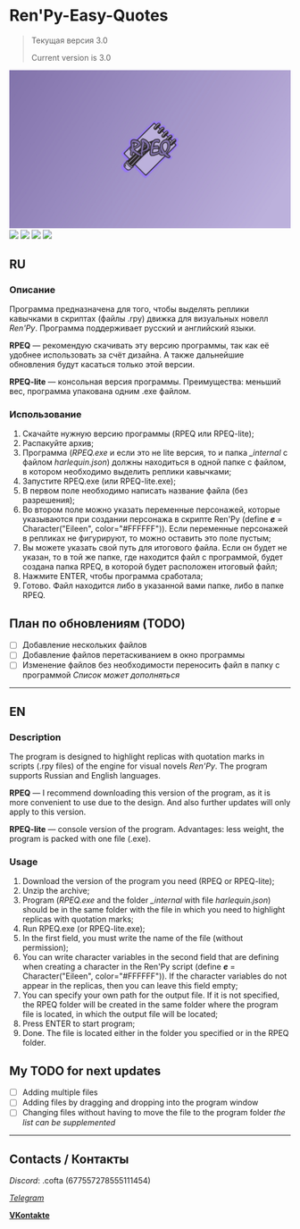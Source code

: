 # Ren'Py-Easy-Quotes
> Текущая версия 3.0
> 
> Current version is 3.0

![logo](https://github.com/WhenIWantedToSleep/RenPy-Easy-Quotes/blob/master/rep_bg.jpg)
![](https://img.shields.io/github/release-date/WhenIWantedToSleep/RenPy-Easy-Quotes)
![](https://img.shields.io/github/last-commit/WhenIWantedToSleep/RenPy-Easy-Quotes)
![](https://img.shields.io/github/license/WhenIWantedToSleep/RenPy-Easy-Quotes)
![](https://img.shields.io/pypi/pyversions/customtkinter)


## RU
### Описание
Программа предназначена для того, чтобы выделять реплики кавычками в скриптах (файлы .rpy) движка для визуальных новелл *Ren'Py*. 
Программа поддерживает русский и английский языки.

**RPEQ** — рекомендую скачивать эту версию программы, так как её удобнее использовать за счёт дизайна. А также дальнейшие обновления будут касаться только этой версии.

**RPEQ-lite** — консольная версия программы. Преимущества: меньший вес, программа упакована одним .exe файлом.

### Использование
1. Скачайте нужную версию программы (RPEQ или RPEQ-lite);
2. Распакуйте архив;
3. Программа (*RPEQ.exe* и если это не lite версия, то и папка *_internal* с файлом *harlequin.json*) должны находиться в одной папке с файлом, в котором необходимо выделить реплики кавычками;
4. Запустите RPEQ.exe (или RPEQ-lite.exe);
5. В первом поле необходимо написать название файла (без разрешения);
6. Во втором поле можно указать переменные персонажей, которые указываются при создании персонажа в скрипте Ren'Py (define ***e*** = Character("Eileen", color="#FFFFFF")). Если переменные персонажей в репликах не фигурируют, то можно оставить это поле пустым;
7. Вы можете указать свой путь для итогового файла. Если он будет не указан, то в той же папке, где находится файл с программой, будет создана папка RPEQ, в которой будет расположен итоговый файл;
8. Нажмите ENTER, чтобы программа сработала;
9. Готово. Файл находится либо в указанной вами папке, либо в папке RPEQ.

## План по обновлениям (TODO)
- [ ] Добавление нескольких файлов
- [ ] Добавление файлов перетаскиванием в окно программы
- [ ] Изменение файлов без необходимости переносить файл в папку с программой
*Список может дополняться*

____

## EN
### Description
The program is designed to highlight replicas with quotation marks in scripts (.rpy files) of the engine for visual novels *Ren'Py*. The program supports Russian and English languages.

**RPEQ** — I recommend downloading this version of the program, as it is more convenient to use due to the design. And also further updates will only apply to this version.

**RPEQ-lite** — console version of the program. Advantages: less weight, the program is packed with one file (.exe).

### Usage
1. Download the version of the program you need (RPEQ or RPEQ-lite);
2. Unzip the archive;
3. Program (*RPEQ.exe* and the folder *_internal* with file *harlequin.json*) should be in the same folder with the file in which you need to highlight replicas with quotation marks;
4. Run RPEQ.exe (or RPEQ-lite.exe);
5. In the first field, you must write the name of the file (without permission);
6. You can write character variables in the second field that are defining when creating a character in the Ren'Py script (define ***e*** = Character("Eileen", color="#FFFFFF")). If the character variables do not appear in the replicas, then you can leave this field empty;
7. You can specify your own path for the output file. If it is not specified, the RPEQ folder will be created in the same folder where the program file is located, in which the output file will be located;
8. Press ENTER to start program;
9. Done. The file is located either in the folder you specified or in the RPEQ folder.

## My TODO for next updates
- [ ] Adding multiple files
- [ ] Adding files by dragging and dropping into the program window
- [ ] Changing files without having to move the file to the program folder
*the list can be supplemented*

____

## Contacts / Контакты
*Discord*: .cofta (677557278555111454)

[*Telegram*](https://t.me/ruslanwiwts)

[**VKontakte**](https://vk.com/da_wiwts)
